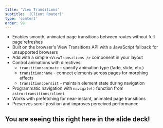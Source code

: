 ```yaml
---
title: 'View Transitions'
subtitle: '(Client Router)'
type: 'content'
order: 99
---
```


- Enables smooth, animated page transitions between routes without full page refreshes
- Built on the browser's View Transitions API with a JavaScript fallback for unsupported browsers
- Add with a simple `<ViewTransitions />` component in your layout
- Control animations with directives:
    - `transition:animate` - specify animation type (fade, slide, etc.)
    - `transition:name` - connect elements across pages for morphing effects
    - `transition:persist` - maintain element state during navigation
- Programmatic navigation with `navigate()` function from `astro:transitions/client`
- Works with prefetching for near-instant, animated page transitions
- Preserves scroll position and improves perceived performance

## You are seeing this right here in the slide deck!
